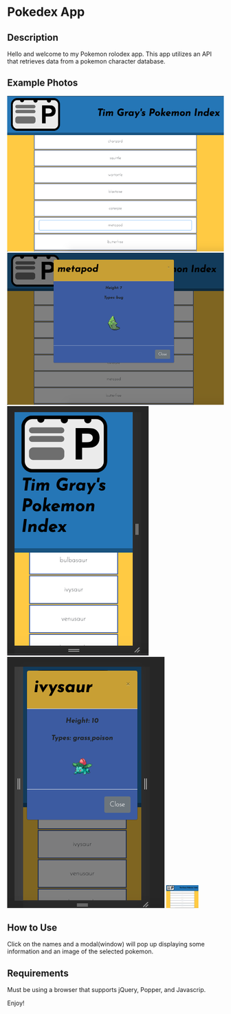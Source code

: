 # Pokedex App

## Description
Hello and welcome to my Pokemon rolodex app. This app utilizes an API that retrieves data from a pokemon character database. 

## Example Photos
![Pokedex computer](/img/pokedex-scnshot.png)
![Pokedex modal computer](/img/pokedexModal-scnshot.png)
![Pokedex phone](/img/pokedex-phone-scnshot.png)
![Pokedex modal phone](/img/pokedexModal-phone-scnshot.png)
<img src="img/pokedex-scnshot.png" alt="Pokedex computer" width="75"/>

## How to Use
Click on the names and a modal(window) will pop up displaying some information and an image of the selected pokemon. 

## Requirements
Must be using a browser that supports jQuery, Popper, and Javascrip.

Enjoy!